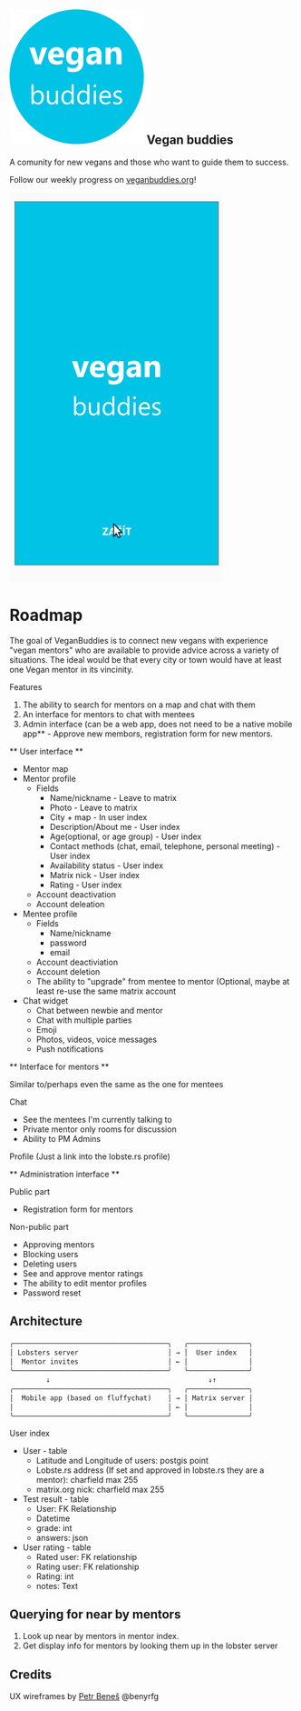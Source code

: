  ![icon](./web/static/images/favicon.png) Vegan buddies
-------------

A comunity for new vegans and those who want to guide them to success.

Follow our weekly progress on [veganbuddies.org](https://veganbuddies.org)!

![screencast](./web/static/images/vegan-buddies-screencast.gif)

Roadmap
==========

The goal of VeganBuddies is to connect new vegans with experience "vegan mentors" who are available to provide advice across a variety of situations. The ideal would be that every city or town would have at least one Vegan mentor in its vincinity.

Features

1. The ability to search for mentors on a map and chat with them
2. An interface for mentors to chat with mentees
3. Admin interface (can be a web app, does not need to be a native mobile app** - Approve new membors, registration form for new mentors.

** User interface **

- Mentor map
- Mentor profile
  - Fields
    - Name/nickname         - Leave to matrix
    - Photo                 - Leave to matrix
    - City + map            - In user index
    - Description/About me  - User index
    - Age(optional, or age group)  - User index
    - Contact methods (chat, email, telephone, personal meeting) - User index
    - Availability status   - User index
    - Matrix nick           - User index
    - Rating                - User index
  - Account deactivation
  - Account deleation
- Mentee profile
  - Fields
    - Name/nickname
    - password
    - email
  - Account deactiviation
  - Account deletion
  - The ability to "upgrade" from mentee to mentor (Optional, maybe at least re-use the same matrix account
- Chat widget
  - Chat between newbie and mentor
  - Chat with multiple parties
  - Emoji
  - Photos, videos, voice messages
  - Push notifications
 
** Interface for mentors **

Similar to/perhaps even the same as the one for mentees

Chat
  - See the mentees I'm currently talking to
  - Private mentor only rooms for discussion
  - Ability to PM Admins

Profile (Just a link into the lobste.rs profile)
 
** Administration interface **  

Public part
 - Registration form for mentors

Non-public part
 - Approving mentors
 - Blocking users
 - Deleting users
 - See and approve mentor ratings
 - The ability to edit mentor profiles
 - Password reset

Architecture
---------------

```
╭──────────────────────────────────────╮   ╭───────────────╮
│ Lobsters server                      │ → │  User index   │
│  Mentor invites                      │ ← │               │
╰──────────────────────────────────────╯   ╰───────────────╯
         ↓                                       ↓↑
╭──────────────────────────────────────╮   ╭───────────────╮
│  Mobile app (based on fluffychat)    │ → │ Matrix server │
│                                      │ ← │               │
╰──────────────────────────────────────╯   ╰───────────────╯
```

User index

 - User - table
    - Latitude and Longitude of users: postgis point
    - Lobste.rs address (If set and approved in lobste.rs they are a mentor): charfield max 255
    - matrix.org nick: charfield max 255
 - Test result - table
    - User: FK Relationship
    - Datetime
    - grade: int
    - answers: json
 - User rating - table
    - Rated user: FK relationship
    - Rating user: FK relationship
    - Rating: int
    - notes: Text

Querying for near by mentors
--------------

1. Look up near by mentors in mentor index.
2. Get display info for mentors by looking them up in the lobster server



Credits
-------

UX wireframes by [Petr Beneš](https://petben.cz/) @benyrfg
